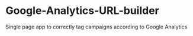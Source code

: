 # Google-Analytics-URL-builder
Single page app to correctly tag campaigns according to Google Analytics
